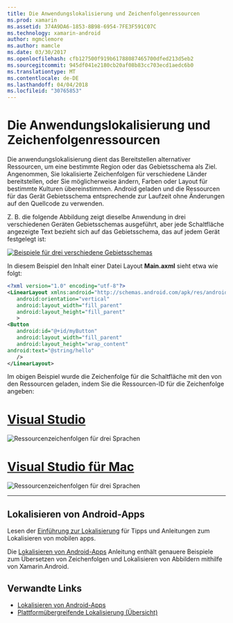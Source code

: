 ```yaml
---
title: Die Anwendungslokalisierung und Zeichenfolgenressourcen
ms.prod: xamarin
ms.assetid: 374A9DA6-1853-8B98-6954-7FE3F591C07C
ms.technology: xamarin-android
author: mgmclemore
ms.author: mamcle
ms.date: 03/30/2017
ms.openlocfilehash: cfb127500f919b61788087465700dfed213d5eb2
ms.sourcegitcommit: 945df041e2180cb20af08b83cc703ecd1aedc6b0
ms.translationtype: MT
ms.contentlocale: de-DE
ms.lasthandoff: 04/04/2018
ms.locfileid: "30765853"
---
```

# <a name="application-localization-and-string-resources"></a>Die Anwendungslokalisierung und Zeichenfolgenressourcen

Die anwendungslokalisierung dient das Bereitstellen alternativer Ressourcen, um eine bestimmte Region oder das Gebietsschema als Ziel. Angenommen, Sie lokalisierte Zeichenfolgen für verschiedene Länder bereitstellen, oder Sie möglicherweise ändern, Farben oder Layout für bestimmte Kulturen übereinstimmen. Android geladen und die Ressourcen für das Gerät Gebietsschema entsprechende zur Laufzeit ohne Änderungen auf den Quellcode zu verwenden.

Z. B. die folgende Abbildung zeigt dieselbe Anwendung in drei verschiedenen Geräten Gebietsschemas ausgeführt, aber jede Schaltfläche angezeigte Text bezieht sich auf das Gebietsschema, das auf jedem Gerät festgelegt ist:

[![Beispiele für drei verschiedene Gebietsschemas](application-localization-images/01-click-me-sml.png)](application-localization-images/01-click-me.png#lightbox)

In diesem Beispiel den Inhalt einer Datei Layout **Main.axml** sieht etwa wie folgt:

```xml
<?xml version="1.0" encoding="utf-8"?>
<LinearLayout xmlns:android="http://schemas.android.com/apk/res/android"
   android:orientation="vertical"
   android:layout_width="fill_parent"
   android:layout_height="fill_parent"
   >
<Button  
   android:id="@+id/myButton"
   android:layout_width="fill_parent"
   android:layout_height="wrap_content"
android:text="@string/hello"
   />
</LinearLayout>
```

Im obigen Beispiel wurde die Zeichenfolge für die Schaltfläche mit den von den Ressourcen geladen, indem Sie die Ressourcen-ID für die Zeichenfolge angeben:

# <a name="visual-studiotabvswin"></a>[Visual Studio](#tab/vswin)

![Ressourcenzeichenfolgen für drei Sprachen](application-localization-images/02-resource-strings-vs.png)
 
# <a name="visual-studio-for-mactabvsmac"></a>[Visual Studio für Mac](#tab/vsmac)

![Ressourcenzeichenfolgen für drei Sprachen](application-localization-images/02-resource-strings-xs.png)
 
-----
 
## <a name="localizing-android-apps"></a>Lokalisieren von Android-Apps

Lesen der [Einführung zur Lokalisierung](~/cross-platform/app-fundamentals/localization.md) für Tipps und Anleitungen zum Lokalisieren von mobilen apps.

Die [Lokalisieren von Android-Apps](~/android/app-fundamentals/localization.md) Anleitung enthält genauere Beispiele zum Übersetzen von Zeichenfolgen und Lokalisieren von Abbildern mithilfe von Xamarin.Android.



## <a name="related-links"></a>Verwandte Links

- [Lokalisieren von Android-Apps](~/android/app-fundamentals/localization.md)
- [Plattformübergreifende Lokalisierung (Übersicht)](~/cross-platform/app-fundamentals/localization.md)

